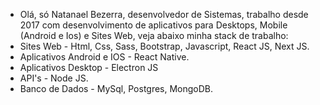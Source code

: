 - Olá, só Natanael Bezerra, desenvolvedor de Sistemas, trabalho desde 2017 com desenvolvimento de aplicativos para Desktops, Mobile (Android e Ios) e Sites Web, veja abaixo minha stack de trabalho:
- Sites Web - Html, Css, Sass, Bootstrap, Javascript, React JS, Next JS.
- Aplicativos Android e IOS - React Native.
- Aplicativos Desktop - Electron JS
- API's - Node JS.
- Banco de Dados - MySql, Postgres, MongoDB.

<!---
Atualmente tenho minha própria empresa de desenvolvimento NK Informática, neste perfil você encontra os projetos que já desenvolvi ou estou desenvolvendo.
--->
